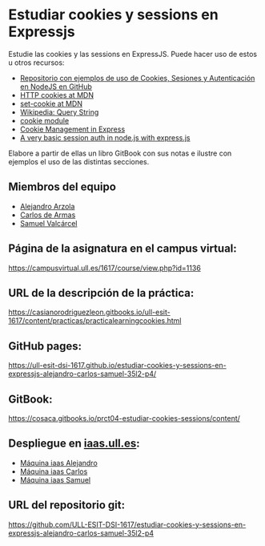 # Estudiar cookies y sessions en Expressjs

Estudie las cookies y las sessions en ExpressJS. Puede hacer uso de estos u otros recursos:

* [Repositorio con ejemplos de uso de Cookies, Sesiones y Autenticación en NodeJS en GitHub](https://github.com/ULL-ESIT-DSI-1617/express-cookies-examples)
* [HTTP cookies at MDN](https://developer.mozilla.org/en-US/docs/Web/HTTP/Cookies)
* [set-cookie at MDN](https://developer.mozilla.org/en-US/docs/Web/HTTP/Headers/Set-Cookie)
* [Wikipedia: Query String](https://en.wikipedia.org/wiki/Query_string)
* [cookie module](https://www.npmjs.com/package/cookie)
* [Cookie Management in Express](https://www.codementor.io/noddy/cookie-management-in-express-js-du107rmna)
* [A very basic session auth in node.js with express.js](http://www.codexpedia.com/node-js/a-very-basic-session-auth-in-node-js-with-express-js/)

Elabore a partir de ellas un libro GitBook con sus notas e ilustre con ejemplos el uso de las distintas secciones.

## Miembros del equipo

* [Alejandro Arzola](http://aleag.github.io)
* [Carlos de Armas](http://alu0100816167.github.io)
* [Samuel Valcárcel](http://cosaca.github.io)

## Página de la asignatura en el campus virtual:

https://campusvirtual.ull.es/1617/course/view.php?id=1136

## URL de la descripción de la práctica:

https://casianorodriguezleon.gitbooks.io/ull-esit-1617/content/practicas/practicalearningcookies.html

## GitHub pages:

https://ull-esit-dsi-1617.github.io/estudiar-cookies-y-sessions-en-expressjs-alejandro-carlos-samuel-35l2-p4/

## GitBook:

https://cosaca.gitbooks.io/prct04-estudiar-cookies-sessions/content/

## Despliegue en [iaas.ull.es](iaas.ull.es):

* [Máquina iaas Alejandro](http://10.6.128.77:8084/)
* [Máquina iaas Carlos](http://10.6.129.242:8090/)
* [Máquina iaas Samuel](http://10.6.128.137:8084/)

## URL del repositorio git:

https://github.com/ULL-ESIT-DSI-1617/estudiar-cookies-y-sessions-en-expressjs-alejandro-carlos-samuel-35l2-p4
